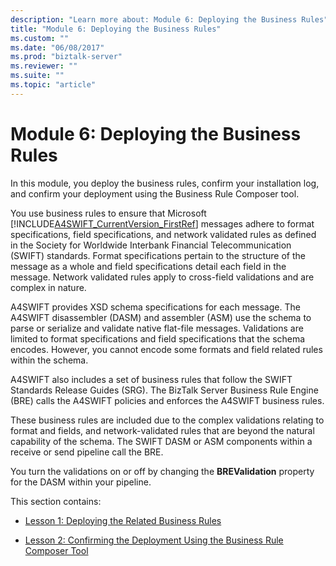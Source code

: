 ```yaml
---
description: "Learn more about: Module 6: Deploying the Business Rules"
title: "Module 6: Deploying the Business Rules"
ms.custom: ""
ms.date: "06/08/2017"
ms.prod: "biztalk-server"
ms.reviewer: ""
ms.suite: ""
ms.topic: "article"
---
```

# Module 6: Deploying the Business Rules
In this module, you deploy the business rules, confirm your installation log, and confirm your deployment using the Business Rule Composer tool.  
  
 You use business rules to ensure that Microsoft [!INCLUDE[A4SWIFT_CurrentVersion_FirstRef](../../includes/a4swift-currentversion-firstref-md.md)] messages adhere to format specifications, field specifications, and network validated rules as defined in the Society for Worldwide Interbank Financial Telecommunication (SWIFT) standards. Format specifications pertain to the structure of the message as a whole and field specifications detail each field in the message. Network validated rules apply to cross-field validations and are complex in nature.  
  
 A4SWIFT provides XSD schema specifications for each message. The A4SWIFT disassembler (DASM) and assembler (ASM) use the schema to parse or serialize and validate native flat-file messages. Validations are limited to format specifications and field specifications that the schema encodes. However, you cannot encode some formats and field related rules within the schema.  
  
 A4SWIFT also includes a set of business rules that follow the SWIFT Standards Release Guides (SRG). The BizTalk Server Business Rule Engine (BRE) calls the A4SWIFT policies and enforces the A4SWIFT business rules.  
  
 These business rules are included due to the complex validations relating to format and fields, and network-validated rules that are beyond the natural capability of the schema. The SWIFT DASM or ASM components within a receive or send pipeline call the BRE.  
  
 You turn the validations on or off by changing the **BREValidation** property for the DASM within your pipeline.  
  
 This section contains:  
  
-   [Lesson 1: Deploying the Related Business Rules](../../adapters-and-accelerators/accelerator-swift/lesson-1-deploying-the-related-business-rules.md)  
  
-   [Lesson 2: Confirming the Deployment Using the Business Rule Composer Tool](../../adapters-and-accelerators/accelerator-swift/lesson-2-confirming-the-deployment-using-the-business-rule-composer-tool.md)
